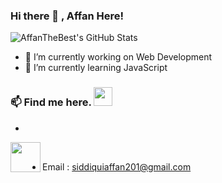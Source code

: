 ### Hi there 👋 , Affan Here!


![AffanTheBest's GitHub Stats](https://github-readme-stats.vercel.app/api?username=AffanTheBest&show_icons=true&count_private=true&title_color=333&icon_color=333&hide=["issues"])

<p align="left"> </p>


- 🔭 I’m currently working on Web Development
- 🌱 I’m currently learning JavaScript

### 📫 Find me here. <img src="https://media.giphy.com/media/WUlplcMpOCEmTGBtBW/giphy.gif" width="30"> 
  * <a href="tg://resolve?domain=@AffanTheBest">
  <img align="left" width="48px" src="https://github.com/IMZihad21/IMZihad21/blob/master/TG_icon.svg"/>
    </a> <br>
    
  * Email : [siddiquiaffan201@gmail.com](mailto:siddiquiaffan201@gmail.com)
